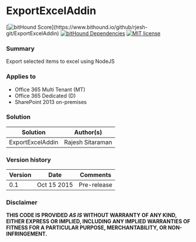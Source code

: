 # ExportExcelAddin
[![bitHound Score](https://www.bithound.io/github/rjesh-git/ExportExcelAddin/badges/score.svg?)](https://www.bithound.io/github/rjesh-git/ExportExcelAddin)
[![bitHound Dependencies](https://www.bithound.io/github/rjesh-git/ExportExcelAddin/badges/dependencies.svg)](https://www.bithound.io/github/rjesh-git/ExportExcelAddin/master/dependencies/npm)
[![MIT license](https://img.shields.io/npm/l/express.svg)](https://github.com/rjesh-git/ExportExcelAddin/blob/master/LICENSE)


### Summary ###
Export selected items to excel using NodeJS


### Applies to ###
-  Office 365 Multi Tenant (MT)
-  Office 365 Dedicated (D)
-  SharePoint 2013 on-premises


### Solution ###
Solution | Author(s)
---------|----------
ExportExcelAddin | Rajesh Sitaraman


### Version history ###
Version  | Date | Comments
---------| -----| --------
0.1  | Oct 15 2015 | Pre-release

### Disclaimer ###
**THIS CODE IS PROVIDED *AS IS* WITHOUT WARRANTY OF ANY KIND, EITHER EXPRESS OR IMPLIED, INCLUDING ANY IMPLIED WARRANTIES OF FITNESS FOR A PARTICULAR PURPOSE, MERCHANTABILITY, OR NON-INFRINGEMENT.**


